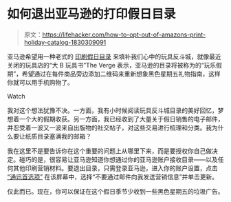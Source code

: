 # 如何退出亚马逊的打印假日目录

> 原文：<https://lifehacker.com/how-to-opt-out-of-amazons-print-holiday-catalog-1830309091>

亚马逊希望用一种老式的 [印刷假日目录](https://gizmodo.com/report-amazon-may-prey-on-your-toys-r-us-catalog-nosta-1827351683) 来填补我们心中的玩具反斗城，就像最近关闭的玩具店的“大 B 玩具书”The Verge 表示，亚马逊的目录将被称为的“玩乐假期”，希望通过在每件商品旁边添加二维码来重新想象黑色星期五礼物指南，这样你就可以用手机购物了。

Watch

我对这个想法犹豫不决。一方面，我有小时候阅读玩具反斗城目录的美好回忆，梦想着一个大的假期收获。另一方面，我已经收到了大量关于假日销售的电子邮件，并忍受着一波又一波来自出版物的社交帖子，对这些交易进行梳理和分类。我为什么要让纸质目录塞满我的邮箱？

我在这里不是要告诉你在这个重要的问题上从哪里下来，而是要授权你自己做决定。碰巧的是，很容易让亚马逊知道你想通过你的亚马逊账户接收目录——以及任何其他印刷营销材料。要退出目录，只需登录亚马逊，进入你的账户设置，点击 [“通讯首选项”](https://www.amazon.com/gp/cpc/homepage?asc_campaign=InlineText&asc_refurl=https://lifehacker.com/how-to-opt-out-of-amazons-print-holiday-catalog-1830309091&asc_source=&pldnSite=1&ref_=ya_d_l_comm_prefs&tag=kinjalifehackerlink-20#directmail) 在该屏幕中，选择“不要通过邮件向我发送营销信息”并单击更新。

仅此而已。现在，你可以保证在这个假日季节少收到一些黑色星期五的垃圾广告。